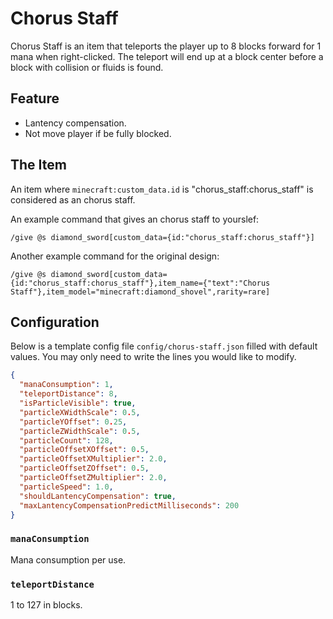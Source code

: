 # Chorus Staff

Chorus Staff is an item that teleports the player up to 8 blocks forward for 1 mana when right-clicked. The teleport will end up at a block center before a block with collision or fluids is found.

## Feature

- Lantency compensation.
- Not move player if be fully blocked.

## The Item

An item where `minecraft:custom_data.id` is "chorus_staff:chorus_staff" is considered as an chorus staff.

An example command that gives an chorus staff to yourslef:

```mcfunction
/give @s diamond_sword[custom_data={id:"chorus_staff:chorus_staff"}]
```

Another example command for the original design:

```mcfunction
/give @s diamond_sword[custom_data={id:"chorus_staff:chorus_staff"},item_name={"text":"Chorus Staff"},item_model="minecraft:diamond_shovel",rarity=rare]
```

## Configuration

Below is a template config file `config/chorus-staff.json` filled with default values. You may only need to write the lines you would like to modify.

```json
{
  "manaConsumption": 1,
  "teleportDistance": 8,
  "isParticleVisible": true,
  "particleXWidthScale": 0.5,
  "particleYOffset": 0.25,
  "particleZWidthScale": 0.5,
  "particleCount": 128,
  "particleOffsetXOffset": 0.5,
  "particleOffsetXMultiplier": 2.0,
  "particleOffsetZOffset": 0.5,
  "particleOffsetZMultiplier": 2.0,
  "particleSpeed": 1.0,
  "shouldLantencyCompensation": true,
  "maxLantencyCompensationPredictMilliseconds": 200
}
```

### `manaConsumption`

Mana consumption per use.

### `teleportDistance`

1 to 127 in blocks.
